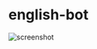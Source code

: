 # english-bot

![screenshot](https://cloud.githubusercontent.com/assets/9024344/23851017/2e348f52-0825-11e7-8cf4-97a1784e5193.jpg)
